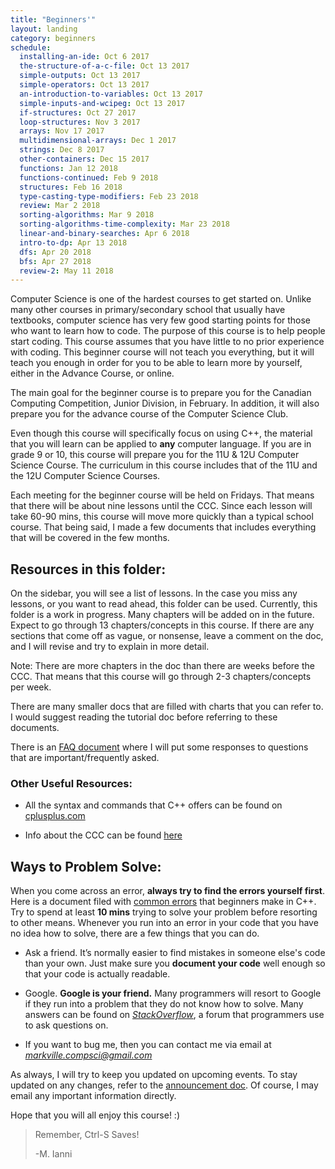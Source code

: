 ```yaml
---
title: "Beginners'"
layout: landing
category: beginners
schedule:
  installing-an-ide: Oct 6 2017
  the-structure-of-a-c-file: Oct 13 2017
  simple-outputs: Oct 13 2017
  simple-operators: Oct 13 2017
  an-introduction-to-variables: Oct 13 2017
  simple-inputs-and-wcipeg: Oct 13 2017
  if-structures: Oct 27 2017
  loop-structures: Nov 3 2017
  arrays: Nov 17 2017
  multidimensional-arrays: Dec 1 2017
  strings: Dec 8 2017
  other-containers: Dec 15 2017
  functions: Jan 12 2018
  functions-continued: Feb 9 2018
  structures: Feb 16 2018
  type-casting-type-modifiers: Feb 23 2018
  review: Mar 2 2018
  sorting-algorithms: Mar 9 2018
  sorting-algorithms-time-complexity: Mar 23 2018
  linear-and-binary-searches: Apr 6 2018
  intro-to-dp: Apr 13 2018
  dfs: Apr 20 2018
  bfs: Apr 27 2018
  review-2: May 11 2018
---
```


Computer Science is one of the hardest courses to get started on. Unlike
many other courses in primary/secondary school that usually have
textbooks, computer science has very few good starting points for those
who want to learn how to code. The purpose of this course is to help
people start coding. This course assumes that you have little to no
prior experience with coding. This beginner course will not teach you
everything, but it will teach you enough in order for you to be able to
learn more by yourself, either in the Advance Course, or online.

The main goal for the beginner course is to prepare you for the Canadian
Computing Competition, Junior Division, in February. In addition, it
will also prepare you for the advance course of the Computer Science
Club.

Even though this course will specifically focus on using C++, the
material that you will learn can be applied to **any** computer
language. If you are in grade 9 or 10, this course will prepare you for
the 11U & 12U Computer Science Course. The curriculum in this course
includes that of the 11U and the 12U Computer Science Courses.

Each meeting for the beginner course will be held on Fridays. That means
that there will be about nine lessons until the CCC. Since each lesson
will take 60-90 mins, this course will move more quickly than a typical
school course. That being said, I made a few documents that includes
everything that will be covered in the few months.

## Resources in this folder:

On the sidebar, you will see a list of lessons.
In the case you miss any lessons, or you want
to read ahead, this folder can be used. Currently, this folder is a work
in progress. Many chapters will be added on in the future. Expect to go
through 13 chapters/concepts in this course. If there are any sections
that come off as vague, or nonsense, leave a comment on the doc, and I
will revise and try to explain in more detail.

Note: There are more chapters in the doc than there are weeks before the
CCC. That means that this course will go through 2-3 chapters/concepts
per week.

There are many smaller docs that are filled with charts that you can
refer to. I would suggest reading the tutorial doc before referring to
these documents.

There is an [FAQ document](/resources/beginners/faq)
where I will put some responses to questions that are
important/frequently asked.

### Other Useful Resources:

 - All the syntax and commands that C++ offers can be found on [cplusplus.com](http://www.cplusplus.com/info/)

 - Info about the CCC can be found [here](http://cemc.uwaterloo.ca/contests/computing.html)

## Ways to Problem Solve:

When you come across an error, **always try to find the errors yourself
first**. Here is a document filed with [common
errors](/resources/beginners/debugging-common-errors)
that beginners make in C++. Try to spend at least **10 mins** trying to
solve your problem before resorting to other means. Whenever you run
into an error in your code that you have no idea how to solve, there are
a few things that you can do.

 - Ask a friend. It’s normally easier to find mistakes in someone
   else's code than your own. Just make sure you **document your
   code** well enough so that your code is actually readable.

 - Google. **Google is your friend.** Many programmers will resort to
   Google if they run into a problem that they do not know how to
   solve. Many answers can be found on
   [*StackOverflow*](http://stackoverflow.com/), a forum that
   programmers use to ask questions on.

 - If you want to bug me, then you can contact me via email at
   [*markville.compsci@gmail.com*](mailto:markville.compsci@gmail.com)

As always, I will try to keep you updated on upcoming events. To stay
updated on any changes, refer to the [announcement
doc](https://docs.google.com/a/gapps.yrdsb.ca/document/d/1xMbT3W9PTNsSpDSrJT-Bf_9rE5rDmCSgQ_hyA8pFvME/edit?usp=sharing).
Of course, I may email any important information directly.

Hope that you will all enjoy this course! :)

[](#ctrl-s-saves)
> Remember, Ctrl-S Saves!
>
> -M. Ianni

<style>[href="#ctrl-s-saves"] + blockquote { font-family: "Kaushan Script", "Brush Script", "Zapfino", cursive; }</style>
